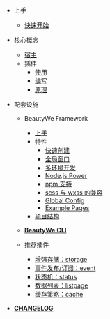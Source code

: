 
- 上手

    - [快速开始](contents/quick-start.md)

- 核心概念

    - [宿主](contents/core/the-host.md)
    - 插件
        - [使用](contents/core/plugin/use.md)
        - [编写](contents/core/plugin/write.md)
        - [原理](contents/core/plugin/how-to-work.md)

- 配套设施

    - BeautyWe Framework

        - [上手](contents/framework/introduce.md)
        - 特性
            - [快速创建](contents/concept/quick-create.md)
            - [全局窗口](contents/concept/global-view.md)
            - [多环境开发](contents/concept/multi-env.md)
            - [Node.js Power](contents/concept/nodejs-power.md)
            - [npm 支持](contents/concept/npm.md)
            - [scss 与 wxss 的兼容](contents/concept/compatible-with-wxss.md)
            - [Global Config](contents/concept/global-config.md)
            - [Example Pages](contents/concept/example-pages.md)
        - [项目结构](contents/framework/structure.md)

    - [**BeautyWe CLI**](remote/cli.md)    
        
    - 推荐插件

        - [增强存储：storage](remote/plugin-storage.md)
        - [事件发布/订阅：event](remote/plugin-event.md)
        - [状态机：status](remote/plugin-status.md)
        - [数据列表：listpage](remote/plugin-listpage.md)
        - [缓存策略：cache](remote/plugin-cache.md)

- [**CHANGELOG**](contents/changelog.md)
